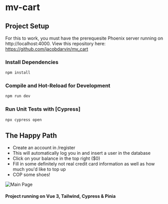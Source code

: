 # mv-cart


## Project Setup

For this to work, you must have the prerequesite Phoenix server running on http://localhost:4000. View this repository here: https://github.com/jacobdarvin/mv_cart

### Install Dependencies

```sh
npm install
```

### Compile and Hot-Reload for Development

```sh
npm run dev
```

### Run Unit Tests with [Cypress]

```sh
npx cypress open
```

## The Happy Path

- Create an account in /register
- This will automatically log you in and insert a user in the database
- Click on your balance in the top right ($0)
- Fill in some definitely not real credit card information as well as how much you'd like to top up
- COP some shoes!

![Main Page](https://i.imgur.com/yazQ1L1.png)

#### Project running on Vue 3, Tailwind, Cypress & Pinia
